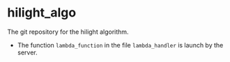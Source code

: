 # hilight_algo

The git repository for the hilight algorithm.
* The function `lambda_function` in the file `lambda_handler` is launch by the server.
